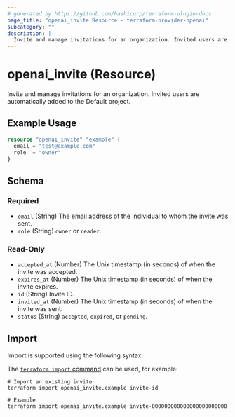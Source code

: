 ```yaml
---
# generated by https://github.com/hashicorp/terraform-plugin-docs
page_title: "openai_invite Resource - terraform-provider-openai"
subcategory: ""
description: |-
  Invite and manage invitations for an organization. Invited users are automatically added to the Default project.
---
```


# openai_invite (Resource)

Invite and manage invitations for an organization. Invited users are automatically added to the Default project.

## Example Usage

```terraform
resource "openai_invite" "example" {
  email = "test@example.com"
  role  = "owner"
}
```

<!-- schema generated by tfplugindocs -->
## Schema

### Required

- `email` (String) The email address of the individual to whom the invite was sent.
- `role` (String) `owner` or `reader`.

### Read-Only

- `accepted_at` (Number) The Unix timestamp (in seconds) of when the invite was accepted.
- `expires_at` (Number) The Unix timestamp (in seconds) of when the invite expires.
- `id` (String) Invite ID.
- `invited_at` (Number) The Unix timestamp (in seconds) of when the invite was sent.
- `status` (String) `accepted`, `expired`, or `pending`.

## Import

Import is supported using the following syntax:

The [`terraform import` command](https://developer.hashicorp.com/terraform/cli/commands/import) can be used, for example:

```shell
# Import an existing invite
terraform import openai_invite.example invite-id

# Example
terraform import openai_invite.example invite-000000000000000000000000
```
